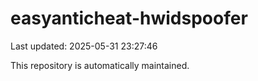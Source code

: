 # easyanticheat-hwidspoofer

Last updated: 2025-05-31 23:27:46

This repository is automatically maintained.
